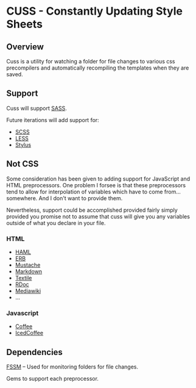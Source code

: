 CUSS - Constantly Updating Style Sheets
=======================================

Overview
--------

Cuss is a utility for watching a folder for file changes to various css
precompilers and automatically recompiling the templates when they are saved.

Support
-------
Cuss will support [SASS].

Future iterations will add support for:

* [SCSS]
* [LESS]
* [Stylus]

Not CSS
-------

Some consideration has been given to adding support for JavaScript and HTML
preprocessors. One problem I forsee is that these preprocessors tend to allow
for interpolation of variables which have to come from... somewhere. And I don't
want to provide them.

Nevertheless, support could be accomplished provided fairly simply provided you
promise not to assume that cuss will give you any variables outside of what you
declare in your file.

### HTML

* [HAML]
* [ERB]
* [Mustache]
* [Markdown]
* [Textile]
* [RDoc]
* [Mediawiki]
* ...

### Javascript

* [Coffee]
* [IcedCoffee]

Dependencies
------------

[FSSM] &ndash; Used for monitoring folders for file changes.

Gems to support each preprocessor.

[scss]: sass-lang.com
[sass]: sass-lang.com
[less]: lesscss.org
[haml]: haml-lang.com
[stylus]: http://learnboost.github.com/stylus/
[erb]: http://ruby-doc.org/stdlib-1.9.3/libdoc/erb/rdoc/ERB.html
[markdown]: daringfireball.net/projects/markdown
[mustache]: https://github.com/defunkt/mustache
[textile]: http://redcloth.org/textile
[rdoc]: https://github.com/rdoc/rdoc
[mediawiki]: http://www.mediawiki.org/wiki/Help:Formatting
[coffee]: coffeescript.org
[icedcoffee]: http://maxtaco.github.com/coffee-script/
[fssm]: https://github.com/ttilley/fssm
